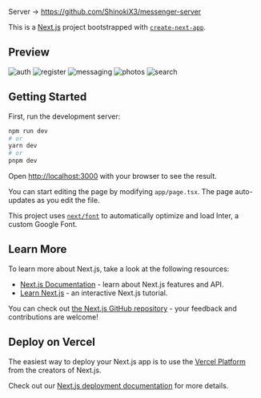 Server -> https://github.com/ShinokiX3/messenger-server

This is a [Next.js](https://nextjs.org/) project bootstrapped with [`create-next-app`](https://github.com/vercel/next.js/tree/canary/packages/create-next-app).

## Preview

![auth](https://github.com/ShinokiX3/messenger-client/assets/68112402/e03e447c-5baa-4fae-b5c5-23a9b60f1e52)
![register](https://github.com/ShinokiX3/messenger-client/assets/68112402/d48e0b9c-e56b-449d-9288-cee3b43d6abb)
![messaging](https://github.com/ShinokiX3/messenger-client/assets/68112402/32541be7-7b50-4bcc-a7c0-a4d6bd99275c)
![photos](https://github.com/ShinokiX3/messenger-client/assets/68112402/11895e14-bf3f-44c1-a864-7a2c2a650e05)
![search](https://github.com/ShinokiX3/messenger-client/assets/68112402/63a43f05-8fbe-4425-a16f-3bdd67dcbba4)

## Getting Started

First, run the development server:

```bash
npm run dev
# or
yarn dev
# or
pnpm dev
```

Open [http://localhost:3000](http://localhost:3000) with your browser to see the result.

You can start editing the page by modifying `app/page.tsx`. The page auto-updates as you edit the file.

This project uses [`next/font`](https://nextjs.org/docs/basic-features/font-optimization) to automatically optimize and load Inter, a custom Google Font.

## Learn More

To learn more about Next.js, take a look at the following resources:

- [Next.js Documentation](https://nextjs.org/docs) - learn about Next.js features and API.
- [Learn Next.js](https://nextjs.org/learn) - an interactive Next.js tutorial.

You can check out [the Next.js GitHub repository](https://github.com/vercel/next.js/) - your feedback and contributions are welcome!

## Deploy on Vercel

The easiest way to deploy your Next.js app is to use the [Vercel Platform](https://vercel.com/new?utm_medium=default-template&filter=next.js&utm_source=create-next-app&utm_campaign=create-next-app-readme) from the creators of Next.js.

Check out our [Next.js deployment documentation](https://nextjs.org/docs/deployment) for more details.

